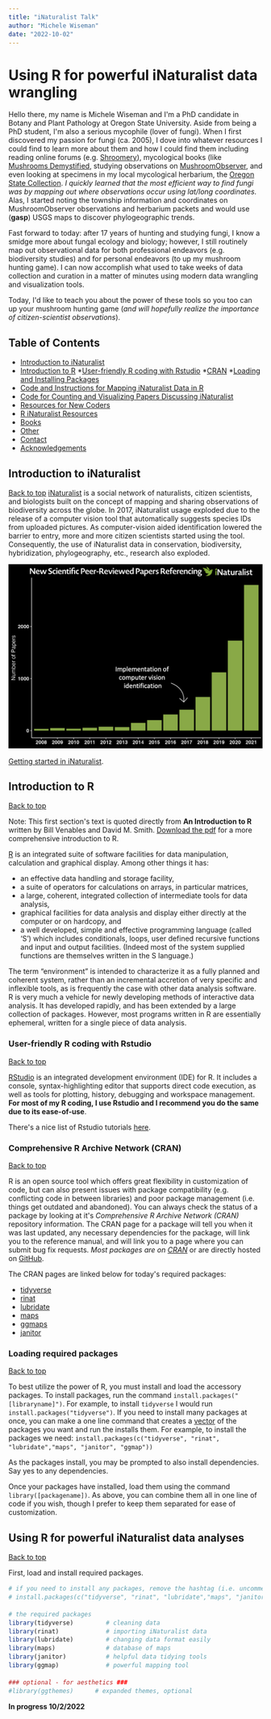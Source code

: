 ```yaml
---
title: "iNaturalist Talk"
author: "Michele Wiseman"
date: "2022-10-02"
---
```


# Using R for powerful iNaturalist data wrangling
Hello there, my name is Michele Wiseman and I'm a PhD candidate in Botany and Plant Pathology at Oregon State University. Aside from being a PhD student, I'm also a serious mycophile (lover of fungi).  When I first discovered my passion for fungi (ca. 2005), I dove into whatever resources I could find to learn more about them and how I could find them including reading online forums (e.g. [Shroomery](www.shroomery.com)), mycological books (like [Mushrooms Demystified](https://www.goodreads.com/en/book/show/415949.Mushrooms_Demystified), studying observations on [MushroomObserver](www.mushroomobserver.org), and even looking at specimens in my local mycological herbarium, the [Oregon State Collection](https://bpp.oregonstate.edu/herbarium/). *I quickly learned that the most efficient way to find fungi was by mapping out where observations occur using lat/long coordinates.* Alas, I started noting the township information and coordinates on MushroomObserver observations and herbarium packets and would use (**gasp**) USGS maps to discover phylogeographic trends. 

Fast forward to today: after 17 years of hunting and studying fungi, I know a smidge more about fungal ecology and biology; however, I still routinely map out observational data for both professional endeavors (e.g. biodiversity studies) and for personal endeavors (to up my mushroom hunting game). I can now accomplish what used to take weeks of data collection and curation in a matter of minutes using modern data wrangling and visualization tools. 

Today, I'd like to teach you about the power of these tools so you too can up your mushroom hunting game (*and will hopefully realize the importance of citizen-scientist observations*).

## Table of Contents

* [Introduction to iNaturalist](#introduction-to-inaturalist)
* [Introduction to R](#introduction-to-r)
  *[User-friendly R coding with Rstudio](#rstudio)
  *[CRAN](#cran)
  *[Loading and Installing Packages](#loading-and-installing-packages)
* [Code and Instructions for Mapping iNaturalist Data in R](#mapping-inat-in-r)
* [Code for Counting and Visualizing Papers Discussing iNaturalist](#inat-keyword)
* [Resources for New Coders](#beginning-coding)
* [R iNaturalist Resources](#resources)
* [Books](#books)
* [Other](#other)
* [Contact](#contact)
* [Acknowledgements](#acknowledgements)

## Introduction to iNaturalist
[Back to top](#introduction-to-inaturalist)
[iNaturalist](https://www.inaturalist.org/)  is a social network of naturalists, citizen scientists, and biologists built on the concept of mapping and sharing observations of biodiversity across the globe. In 2017, iNaturalist usage exploded due to the release of a computer vision tool that automatically suggests species IDs from uploaded pictures. As computer-vision aided identification lowered the barrier to entry, more and more citizen scientists started using the tool. Consequently, the use of iNaturalist data in conservation, biodiversity, hybridization, phylogeography, etc., research also exploded. 

![iNaturalist citation growth](images/iNatPaperGrowth.png)
 

[Getting started in iNaturalist](https://www.inaturalist.org/pages/getting+started).

## Introduction to R 
[Back to top](#introduction-to-r)

Note: This first section's text is quoted directly from **An Introduction to R** written by Bill Venables and David M. Smith. [Download the pdf](https://cran.r-project.org/doc/manuals/r-release/R-intro.pdf) for a more comprehensive introduction to R.

[R](https://www.r-project.org/) is an integrated suite of software facilities for data manipulation, calculation and graphical display. Among other things it has:

* an effective data handling and storage facility,
* a suite of operators for calculations on arrays, in particular matrices,
* a large, coherent, integrated collection of intermediate tools for data analysis,
* graphical facilities for data analysis and display either directly at the computer or on hardcopy, and
* a well developed, simple and effective programming language (called ‘S’) which includes conditionals, loops, user defined recursive functions and input and output facilities. (Indeed most of the system supplied functions are themselves written in the S language.)

The term “environment” is intended to characterize it as a fully planned and coherent system, rather than an incremental accretion of very specific and inflexible tools, as is frequently the case with other data analysis software. R is very much a vehicle for newly developing methods of interactive data analysis. It has developed rapidly, and has been extended by a large collection of packages. However, most
programs written in R are essentially ephemeral, written for a single piece of data analysis.

### User-friendly R coding with Rstudio
[Back to top](#rstudio)

[RStudio](https://www.rstudio.com/products/rstudio/) is an integrated development environment (IDE) for R. It includes a console, syntax-highlighting editor that supports direct code execution, as well as tools for plotting, history, debugging and workspace management. **For most of my R coding, I use Rstudio and I recommend you do the same due to its ease-of-use**. 

There's a nice list of Rstudio tutorials [here](https://education.rstudio.com/learn/beginner/).

### Comprehensive R Archive Network (CRAN)
[Back to top](#cran)

R is an open source tool which offers great flexibility in customization of code, but can also present issues with package compatibility (e.g. conflicting code in between libraries) and poor package management (i.e. things get outdated and abandoned). You can always check the status of a package by looking at it's *Comprehensive R Archive Network (CRAN)* repository information. The CRAN page for a package will tell you when it was last updated, any necessary dependencies for the package, will link you to the reference manual, and will link you to a page where you can submit bug fix requests. *Most packages are on [CRAN](https://cran.r-project.org/)* or are directly hosted on [GitHub](https://github.com/).

The CRAN pages are linked below for today's required packages:

* [tidyverse](https://cran.r-project.org/web/packages/tidyverse/index.html)
* [rinat](https://cran.r-project.org/web/packages/rinat/index.html)
* [lubridate](https://cran.r-project.org/web/packages/lubridate/index.html)
* [maps](https://cran.r-project.org/web/packages/maps/index.html)
* [ggmaps](https://cran.r-project.org/web/packages/ggmaps/index.html)
* [janitor](https://cran.r-project.org/web/packages/janitor/index.html)

### Loading required packages
[Back to top](#loading-and-installing-packages)

To best utilize the power of R, you must install and load the accessory packages. To install packages, run the command `install.packages("[libraryname]")`. For example, to install `tidyverse` I would run `install.packages("tidyverse")`. If you need to install many packages at once, you can make a one line command that creates a [vector](https://www.tutorialspoint.com/r/r_vectors.htm) of the packages you want and run the installs them. For example, to install the packages we need: `install.packages(c("tidyverse", "rinat", "lubridate","maps", "janitor", "ggmap"))`

As the packages install, you may be prompted to also install dependencies. Say yes to any dependencies.

Once your packages have installed, load them using the command `library([packagename])`. As above, you can combine them all in one line of code if you wish, though I prefer to keep them separated for ease of customization.

## Using R for powerful iNaturalist data analyses
[Back to top](#mapping-inat-in-r)
 
First, load and install required packages.

```r
# if you need to install any packages, remove the hashtag (i.e. uncomment) and then run. 
# install.packages(c("tidyverse", "rinat", "lubridate","maps", "janitor", "ggmap"))

# the required packages
library(tidyverse)         # cleaning data
library(rinat)             # importing iNaturalist data
library(lubridate)         # changing data format easily
library(maps)              # database of maps
library(janitor)           # helpful data tidying tools
library(ggmap)             # powerful mapping tool

### optional - for aesthetics ###
#library(ggthemes)      # expanded themes, optional
```

**In progress 10/2/2022**
